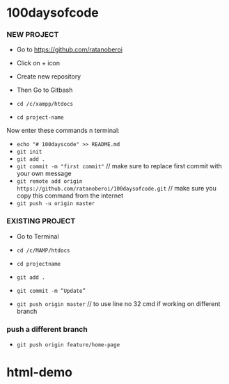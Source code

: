# 100daysofcode

### NEW PROJECT
* Go to https://github.com/ratanoberoi
* Click on + icon
* Create new repository

* Then Go to Gitbash
* `cd /c/xampp/htdocs`
* `cd project-name`


Now enter these commands n terminal:

* `echo "# 100dayscode" >> README.md`
* `git init`
* `git add .`
* `git commit -m "first commit"` // make sure to replace first commit with your own message
* `git remote add origin https://github.com/ratanoberoi/100daysofcode.git` // make sure you copy this command from the internet
* `git push -u origin master`

### EXISTING PROJECT
* Go to Terminal

* `cd /c/MAMP/htdocs`
* `cd projectname`
* `git add .`
* `git commit -m “Update”`
* `git push origin master` // to use line no 32 cmd if working on different branch

### push a different branch
* `git push origin feature/home-page`
# html-demo
